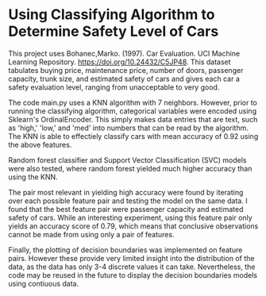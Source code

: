 # Using Classifying Algorithm to Determine Safety Level of Cars

This project uses Bohanec,Marko. (1997). Car Evaluation. UCI Machine Learning Repository. https://doi.org/10.24432/C5JP48. This dataset tabulates buying price, maintenance price, number of doors, passenger capacity, trunk size, and estimated safety of cars and gives each car a safety evaluation level, ranging from unacceptable to very good.

The code main.py uses a KNN algorithm with 7 neighbors. However, prior to running the classifying algorithm, categorical variables were encoded using Sklearn's OrdinalEncoder. This simply makes data entries that are text, such as 'high,' 'low,' and 'med' into numbers that can be read by the algorithm. The KNN is able to effectiely classify cars with mean accuracy of 0.92 using the above features.

Random forest classifier and Support Vector Classification (SVC) models were also tested, where random forest yielded much higher accuracy than using the KNN.

The pair most relevant in yielding high accuracy were found by iterating over each possible feature pair and testing the model on the same data. I found that the best feature pair were passenger capacity and estimated safety of cars. While an interesting experiment, using this feature pair only yields an accuracy score of 0.79, which means that conclusive observations cannot be made from using only a pair of features.

Finally, the plotting of decision boundaries was implemented on feature pairs. However these provide very limited insight into the distribution of the data, as the data has only 3-4 discrete values it can take. Nevertheless, the code may be reused in the future to display the decision boundaries models using contiuous data.
